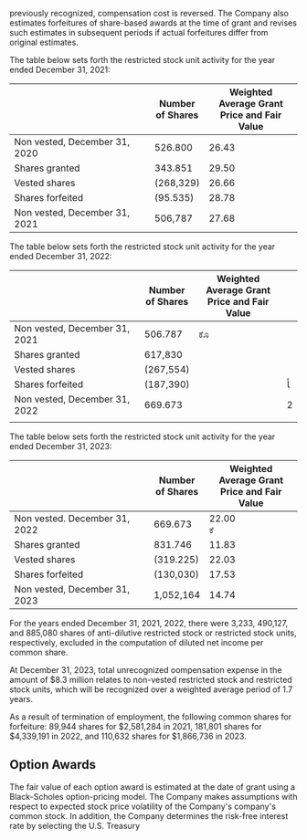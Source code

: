 previously recognized, compensation cost is reversed. The Company also estimates forfeitures of share-based awards at the time of grant and revises such estimates in subsequent periods if actual forfeitures differ from original estimates.

The table below sets forth the restricted stock unit activity for the year ended December 31, 2021:

|                               | Number<br>of Shares | Weighted<br>Average Grant<br>Price and Fair Value |
|-------------------------------|---------------------|---------------------------------------------------|
| Non vested, December 31, 2020 | 526.800             | 26.43                                             |
| Shares granted                | 343.851             | 29.50                                             |
| Vested shares                 | (268,329)           | 26.66                                             |
| Shares forfeited              | (95.535)            | 28.78                                             |
| Non vested, December 31, 2021 | 506,787             | 27.68                                             |

The table below sets forth the restricted stock unit activity for the year ended December 31, 2022:

|                               | Number<br>of Shares | Weighted<br>Average Grant<br>Price and Fair Value |   |
|-------------------------------|---------------------|---------------------------------------------------|---|
| Non vested, December 31, 2021 | 506.787             | ಕೊ                                                |   |
| Shares granted                | 617,830             |                                                   |   |
| Vested shares                 | (267,554)           |                                                   |   |
| Shares forfeited              | (187,390)           |                                                   | ﺄ |
| Non vested, December 31, 2022 | 669.673             |                                                   | 2 |
|                               |                     |                                                   |   |

The table below sets forth the restricted stock unit activity for the year ended December 31, 2023:

|                               | Number<br>of Shares | Weighted<br>Average Grant<br>Price and Fair Value |
|-------------------------------|---------------------|---------------------------------------------------|
| Non vested. December 31, 2022 | 669.673             | 22.00<br>ಕೆ                                       |
| Shares granted                | 831.746             | 11.83                                             |
| Vested shares                 | (319.225)           | 22.03                                             |
| Shares forfeited              | (130,030)           | 17.53                                             |
| Non vested, December 31, 2023 | 1,052,164           | 14.74                                             |

For the years ended December 31, 2021, 2022, there were 3,233, 490,127, and 885,080 shares of anti-dilutive restricted stock or restricted stock units, respectively, excluded in the computation of diluted net income per common share.

At December 31, 2023, total unrecognized oompensation expense in the amount of \$8.3 million relates to non-vested restricted stock and restricted stock units, which will be recognized over a weighted average period of 1.7 years.

As a result of termination of employment, the following common shares for forfeiture: 89,944 shares for \$2,581,284 in 2021, 181,801 shares for \$4,339,191 in 2022, and 110,632 shares for \$1,866,736 in 2023.

## Option Awards

The fair value of each option award is estimated at the date of grant using a Black-Scholes option-pricing model. The Company makes assumptions with respect to expected stock price volatility of the Company's company's common stock. In addition, the Company determines the risk-free interest rate by selecting the U.S. Treasury